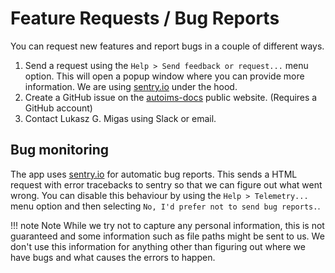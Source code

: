 # Feature Requests / Bug Reports

You can request new features and report bugs in a couple of different ways.

1. Send a request using the `Help > Send feedback or request...` menu option. This will open a popup window where you can provide more information. We are using [sentry.io](https://sentry.io/welcome/) under the hood.
2. Create a GitHub issue on the [autoims-docs](https://github.com/vandeplaslab/autoims-docs) public website. (Requires a GitHub account)
3. Contact Lukasz G. Migas using Slack or email.


## Bug monitoring

The app uses [sentry.io](https://sentry.io/welcome/) for automatic bug reports. This sends a HTML request with error tracebacks to sentry so that we can figure out what went wrong. You can disable this behaviour by using the `Help > Telemetry...` menu option and then selecting `No, I'd prefer not to send bug reports.`.

!!! note Note
        While we try not to capture any personal information, this is not guaranteed and some information such as file paths might be sent to us. We don't use this information for anything other than figuring out where we have bugs and what causes the errors to happen.